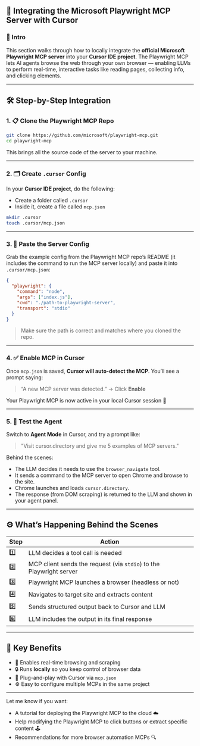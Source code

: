 ## 🧠 Integrating the Microsoft Playwright MCP Server with Cursor

### 👋 Intro

This section walks through how to locally integrate the **official Microsoft Playwright MCP server** into your **Cursor IDE project**. The Playwright MCP lets AI agents browse the web through your own browser — enabling LLMs to perform real-time, interactive tasks like reading pages, collecting info, and clicking elements.

---

## 🛠️ Step-by-Step Integration

### 1. 📋 Clone the Playwright MCP Repo

```bash
git clone https://github.com/microsoft/playwright-mcp.git
cd playwright-mcp
```

This brings all the source code of the server to your machine.

---

### 2. 🗂️ Create `.cursor` Config

In your **Cursor IDE project**, do the following:

- Create a folder called `.cursor`
- Inside it, create a file called `mcp.json`

```bash
mkdir .cursor
touch .cursor/mcp.json
```

---

### 3. 🧾 Paste the Server Config

Grab the example config from the Playwright MCP repo’s README (it includes the command to run the MCP server locally) and paste it into `.cursor/mcp.json`:

```json
{
  "playwright": {
    "command": "node",
    "args": ["index.js"],
    "cwd": "./path-to-playwright-server",
    "transport": "stdio"
  }
}
```

> Make sure the path is correct and matches where you cloned the repo.

---

### 4. ✅ Enable MCP in Cursor

Once `mcp.json` is saved, **Cursor will auto-detect the MCP**. You’ll see a prompt saying:

> “A new MCP server was detected.” → Click **Enable**

Your Playwright MCP is now active in your local Cursor session 🎉

---

### 5. 🧪 Test the Agent

Switch to **Agent Mode** in Cursor, and try a prompt like:

> "Visit cursor.directory and give me 5 examples of MCP servers."

Behind the scenes:

- The LLM decides it needs to use the `browser_navigate` tool.
- It sends a command to the MCP server to open Chrome and browse to the site.
- Chrome launches and loads `cursor.directory`.
- The response (from DOM scraping) is returned to the LLM and shown in your agent panel.

---

## ⚙️ What’s Happening Behind the Scenes

| Step | Action                                                              |
| ---- | ------------------------------------------------------------------- |
| 1️⃣   | LLM decides a tool call is needed                                   |
| 2️⃣   | MCP client sends the request (via `stdio`) to the Playwright server |
| 3️⃣   | Playwright MCP launches a browser (headless or not)                 |
| 4️⃣   | Navigates to target site and extracts content                       |
| 5️⃣   | Sends structured output back to Cursor and LLM                      |
| 6️⃣   | LLM includes the output in its final response                       |

---

## 🧠 Key Benefits

- 🧭 Enables real-time browsing and scraping
- 🔒 Runs **locally** so you keep control of browser data
- 🧰 Plug-and-play with Cursor via `mcp.json`
- ⚙️ Easy to configure multiple MCPs in the same project

---

Let me know if you want:

- A tutorial for deploying the Playwright MCP to the cloud ☁️
- Help modifying the Playwright MCP to click buttons or extract specific content 🕹️
- Recommendations for more browser automation MCPs 🔍
